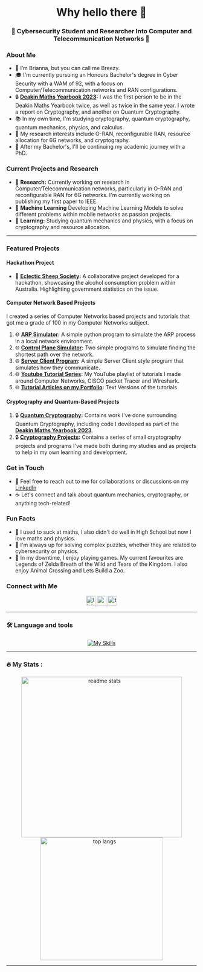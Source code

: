 <h1 align="center">Why hello there 👋</h1>

###

<h3 align="center">🔐 Cybersecurity Student and Researcher Into Computer and Telecommunication Networks 🔐</h3>

###

### About Me
- 👋 I’m Brianna, but you can call me Breezy.
- 🎓 I'm currently pursuing an Honours Bachelor's degree in Cyber Security with a WAM of 92, with a focus on Computer/Telecommunication networks and RAN configurations.
- 🔒 **[Deakin Maths Yearbook 2023](https://figshare.com/articles/book/Mathematics_Yearbook_2023/25824244):** I was the first person to be in the Deakin Maths Yearbook twice, as well as twice in the same year. I wrote a report on Cryptography, and another on Quantum Cryptography.
- 📚 In my own time, I'm studying cryptography, quantum cryptography, quantum mechanics, physics, and calculus.
- 🎯 My research interests include O-RAN, reconfigurable RAN, resource allocation for 6G networks, and cryptography.
- 🚀 After my Bachelor's, I'll be continuing my academic journey with a PhD.

### Current Projects and Research
- 📝 **Research:** Currently working on research in Computer/Telecommunication networks, particularly in O-RAN and reconfigurable RAN for 6G networks. I'm currently working on publishing my first paper to IEEE.
- 🔬 **Machine Learning** Developing Machine Learning Models to solve different problems within mobile networks as passion projects.
- 🔬 **Learning:** Studying quantum mechanics and physics, with a focus on cryptography and resource allocation.

---

### Featured Projects
#### Hackathon Project
- 🚀 **[Eclectic Sheep Society](https://github.com/breezy-codes/Eclectic-Sheep-Society):** A collaborative project developed for a hackathon, showcasing the alcohol consumption problem within Australia. Highlighting government statistics on the issue.

#### Computer Network Based Projects
I created a series of Computer Networks based projects and tutorials that got me a grade of 100 in my Computer Networks subject.
1. 🌐 **[ARP Simulator](https://github.com/breezy-codes/ARP-Simulator):** A simple python program to simulate the ARP process in a local network environment.
2. 🌐 **[Control Plane Simulator](https://github.com/breezy-codes/Control-Plane-Simulator):** Two simple programs to simulate finding the shortest path over the network.
3. 🌐 **[Server Client Program](https://github.com/breezy-codes/Server-Client-Program):** A simple Server Client style program that simulates how they communicate.
4. 🌐 **[Youtube Tutorial Series](https://www.youtube.com/playlist?list=PL4Wc20ExYa-rOJPYFocURBIpAePyCJ4Un):** My YouTube playlist of tutorials I made around Computer Networks, CISCO packet Tracer and Wireshark.
5. 🌐 **[Tutorial Articles on my Portfolio](https://briannalaird.com/tutorials):** Text Versions of the tutorials

#### Cryptography and Quantum-Based Projects
1. 🔒 **[Quantum Cryptography](https://github.com/breezy-codes/Quantum-Cryptography):** Contains work I've done surrounding Quantum Cryptography, including code I developed as part of the **[Deakin Maths Yearbook 2023](https://figshare.com/articles/book/Mathematics_Yearbook_2023/25824244)**.
2. 🔒 **[Cryptography Projects](https://github.com/breezy-codes/Cryptography-Projects):** Contains a series of small cryptography projects and programs I've made both during my studies and as projects to help in my own learning and development.

### Get in Touch
- 💬 Feel free to reach out to me for collaborations or discussions on my [LinkedIn](https://www.linkedin.com/in/brianna-laird)
- ☕ Let's connect and talk about quantum mechanics, cryptography, or anything tech-related!

### Fun Facts
- 🌌 I used to suck at maths, I also didn't do well in High School but now I love maths and physics.
- 🧩 I'm always up for solving complex puzzles, whether they are related to cybersecurity or physics.
- 🎨 In my downtime, I enjoy playing games. My current favourites are Legends of Zelda Breath of the Wild and Tears of the Kingdom. I also enjoy Animal Crossing and Lets Build a Zoo.

### Connect with Me

<div align="center">
  <a href="https://www.linkedin.com/in/brianna-laird/" target="_blank">
    <img src="https://img.shields.io/static/v1?message=LinkedIn&logo=linkedin&label=&color=0077B5&logoColor=white&labelColor=&style=for-the-badge" height="25" alt="linkedin logo"  />
  </a>
  <a href="https://www.youtube.com/@Breezy-Codes/" target="_blank">
    <img src="https://img.shields.io/static/v1?message=Youtube&logo=youtube&label=&color=FF0000&logoColor=white&labelColor=&style=for-the-badge" height="25" alt="youtube logo"  />
  </a>
  <a href="https://tryhackme.com/p/breezyphoebe" target="_blank">
    <img src="https://img.shields.io/static/v1?message=TryHackMe&logo=tryhackme&label=&color=88cc14&logoColor=white&labelColor=&style=for-the-badge" height="25" alt="tryhackme logo"  />
  </a>
</div>

---

###

<h3 align="left">🛠 Language and tools</h3>

###

<p align="center">
  <a href="https://skillicons.dev/icons?i=js,git,java,mysql,md,py,react,cpp,cs,eclipse,ai,latex,linux,powershell,raspberrypi,regex,vscode,pytorch&perline=9&theme=light">
    <img src="https://skillicons.dev/icons?i=js,git,java,mysql,md,py,react,cpp,cs,eclipse,ai,latex,linux,powershell,raspberrypi,regex,vscode,pytorch&perline=9&theme=light" alt="My Skills">
  </a>
</p>


---

###

<h3 align="left">🔥   My Stats :</h3>

###

<div align="center">
  <img width="425" style="display: inline-block; vertical-align: top;" src="https://github-readme-stats-salesp07.vercel.app/api?username=breezy-codes&count_private=true&show_icons=true&theme=material-palenight&rank_icon=github&border_radius=10" alt="readme stats" />
  <img width="325" style="display: inline-block; vertical-align: top;" src="https://github-readme-stats-salesp07.vercel.app/api/top-langs/?username=breezy-codes&hide=HTML&langs_count=8&layout=compact&theme=material-palenight&border_radius=10&size_weight=0.5&count_weight=0.5&exclude_repo=github-readme-stats" alt="top langs" />
</div>




---
